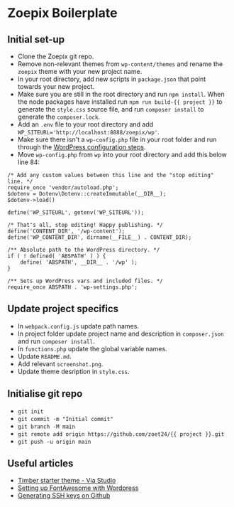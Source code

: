 # Zoepix Boilerplate

## Initial set-up
- Clone the Zoepix git repo.
- Remove non-relevant themes from `wp-content/themes` and rename the `zoepix` theme with your new project name.
- In your root directory, add new scripts in `package.json` that point towards your new project.
- Make sure you are still in the root directory and run `npm install`. When the node packages have installed run `npm run build-{{ project }}` to generate the `style.css` source file, and run `composer install` to generate the `composer.lock`.
- Add an `.env` file to your root directory and add `WP_SITEURL='http://localhost:8888/zoepix/wp'`.
- Make sure there isn't a `wp-config.php` file in your root folder and run through the [WordPress configuration steps](https://www.youtube.com/watch?v=OriRDlUbAFg&t=1116s&ab_channel=FounderCopilot).
- Move `wp-config.php` from `wp` into your root directory and add this below line 84:
```
/* Add any custom values between this line and the "stop editing" line. */
require_once 'vendor/autoload.php';
$dotenv = Dotenv\Dotenv::createImmutable(__DIR__);
$dotenv->load()

define('WP_SITEURL', getenv('WP_SITEURL'));

/* That's all, stop editing! Happy publishing. */
define('CONTENT_DIR', '/wp-content');
define('WP_CONTENT_DIR', dirname(__FILE__) . CONTENT_DIR);

/** Absolute path to the WordPress directory. */
if ( ! defined( 'ABSPATH' ) ) {
    define( 'ABSPATH', __DIR__ . '/wp' );
}

/** Sets up WordPress vars and included files. */
require_once ABSPATH . 'wp-settings.php';
```

## Update project specifics
- In `webpack.config.js` update path names.
- In project folder update project name and description in `composer.json` and run `composer install`.
- In `functions.php` update the global variable names.
- Update `README.md`.
- Add relevant `screenshot.png`.
- Update theme desription in `style.css`.

## Initialise git repo
- `git init`
- `git commit -m "Initial commit"`
- `git branch -M main`
- `git remote add origin https://github.com/zoet24/{{ project }}.git`
- `git push -u origin main`


## Useful articles
- [Timber starter theme - Via Studio](https://via.studio/journal/building-a-wordpress-theme-with-timber)
- [Setting up FontAwesome with Wordpress](https://fontawesome.com/v5/docs/web/use-with/wordpress/install-manually)
- [Generating SSH keys on Github](https://docs.github.com/en/authentication/connecting-to-github-with-ssh/generating-a-new-ssh-key-and-adding-it-to-the-ssh-agent)